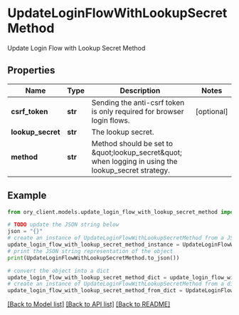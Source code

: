 # UpdateLoginFlowWithLookupSecretMethod

Update Login Flow with Lookup Secret Method

## Properties

Name | Type | Description | Notes
------------ | ------------- | ------------- | -------------
**csrf_token** | **str** | Sending the anti-csrf token is only required for browser login flows. | [optional] 
**lookup_secret** | **str** | The lookup secret. | 
**method** | **str** | Method should be set to \&quot;lookup_secret\&quot; when logging in using the lookup_secret strategy. | 

## Example

```python
from ory_client.models.update_login_flow_with_lookup_secret_method import UpdateLoginFlowWithLookupSecretMethod

# TODO update the JSON string below
json = "{}"
# create an instance of UpdateLoginFlowWithLookupSecretMethod from a JSON string
update_login_flow_with_lookup_secret_method_instance = UpdateLoginFlowWithLookupSecretMethod.from_json(json)
# print the JSON string representation of the object
print(UpdateLoginFlowWithLookupSecretMethod.to_json())

# convert the object into a dict
update_login_flow_with_lookup_secret_method_dict = update_login_flow_with_lookup_secret_method_instance.to_dict()
# create an instance of UpdateLoginFlowWithLookupSecretMethod from a dict
update_login_flow_with_lookup_secret_method_from_dict = UpdateLoginFlowWithLookupSecretMethod.from_dict(update_login_flow_with_lookup_secret_method_dict)
```
[[Back to Model list]](../README.md#documentation-for-models) [[Back to API list]](../README.md#documentation-for-api-endpoints) [[Back to README]](../README.md)



